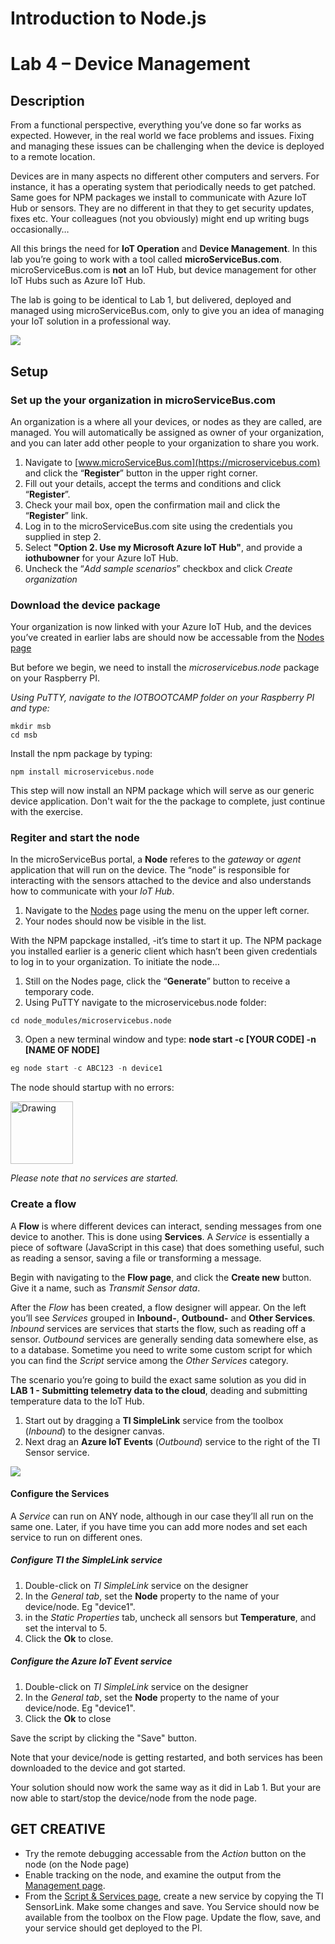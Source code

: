 # Introduction to Node.js
# Lab 4 – Device Management
## Description
From a functional perspective, everything you’ve done so far works as expected. However, in the real world we face problems and issues. Fixing and managing these issues can be challenging when the device is deployed to a remote location.

Devices are in many aspects no different other computers and servers. For instance, it has a operating system that periodically needs to get patched. Same goes for NPM packages we install to communicate with Azure IoT Hub or sensors. They are no different in that they to get security updates, fixes etc. Your colleagues (not you obviously) might end up writing bugs occasionally…

All this brings the need for **IoT Operation** and **Device Management**. In this lab you’re going to work with a tool called **microServiceBus.com**. microServiceBus.com is **not** an IoT Hub, but device management for other IoT Hubs such as Azure IoT Hub.

The lab is going to be identical to Lab 1, but delivered, deployed and managed using microServiceBus.com, only to give you an idea of managing your IoT solution in a professional way.

<img src="http://microservicebus.blob.core.windows.net/img/azurebootcamp_3.png"/>

## Setup

### Set up the your organization in microServiceBus.com

An organization is a where all your devices, or nodes as they are called, are managed. You will automatically be assigned as owner of your organization, and you can later add other people to your organization to share you work.


1. Navigate to [www.microServiceBus.com](https://microservicebus.com) and click the “**Register**” button in the upper right corner. 
2. Fill out your details, accept the terms and conditions and click “**Register**”. 
3. Check your mail box, open the confirmation mail and click the “**Register**” link. 
4. Log in to the microServiceBus.com site using the credentials you supplied in step 2. 
5. Select **"Option 2. Use my Microsoft Azure IoT Hub"**, and provide a **iothubowner** for your Azure IoT Hub. 
6. Uncheck the “*Add sample scenarios*” checkbox and click *Create organization* 

### Download the device package
Your organization is now linked with your Azure IoT Hub, and the devices you’ve created in earlier labs are should now be accessable from the [Nodes page](https://microservicebus.com/Nodes)

But before we begin, we need to install the *microservicebus.node* package on your Raspberry PI.

*Using PuTTY, navigate to the IOTBOOTCAMP folder on your Raspberry PI and type:*
```
mkdir msb
cd msb
```
Install the npm package by typing:
```
npm install microservicebus.node
```

This step will now install an NPM package which will serve as our generic device application. Don't wait for the the package to complete, just continue with the exercise.

### Regiter and start the node
In the microServiceBus portal, a **Node** referes to the _gateway_ or _agent_ application that will run on the device. The “node” is responsible for interacting with the sensors attached to the device and also understands how to communicate with your *IoT Hub*.

1. Navigate to the [Nodes]( https://www.microservicebus.com/Nodes) page using the menu on the upper left corner.
2. Your nodes should now be visible in the list. 

With the NPM papckage installed, -it’s time to start it up. The NPM package you installed earlier is a generic client which hasn’t been given credentials to log in to your organization. To initiate the node…

1. Still on the Nodes page, click the “**Generate**” button to receive a temporary code.
2. Using PuTTY navigate to the microservicebus.node folder:
```
cd node_modules/microservicebus.node
```
3. Open a new terminal window and type: **node start -c [YOUR CODE] -n [NAME OF NODE]**
```js
eg node start -c ABC123 -n device1
```

The node should startup with no errors:

<img src="http://microservicebus.blob.core.windows.net/sample/hol7_node.jpg" alt="Drawing" style="height: 100px;"/>

*Please note that no services are started.*

### Create a flow
A **Flow** is where different devices can interact, sending messages from one device to another. This is done using **Services**. A *Service* is essentially a piece of software (JavaScript in this case) that does something useful, such as reading a sensor, saving a file or transforming a message. 

Begin with navigating to the **Flow page**, and click the **Create new** button. Give it a name, such as *Transmit Sensor data*.

After the *Flow* has been created, a flow designer will appear. On the left you’ll see *Services* grouped in **Inbound-**, **Outbound-** and **Other Services**. *Inbound* services are services that starts the flow, such as reading off a sensor. *Outbound* services are generally sending data somewhere else, as to a database. Sometime you need to write some custom script for which you can find the *Script* service among the *Other Services* category.

The scenario you’re going to build the exact same solution as you did in **LAB 1 - Submitting telemetry data to the cloud**, deading and submitting temperature data to the IoT Hub.

1. Start out by dragging a **TI SimpleLink** service from the toolbox (*Inbound*) to the designer canvas.
2. Next drag an **Azure IoT Events** (*Outbound*) service to the right of the TI Sensor service.
<img src="http://microservicebus.blob.core.windows.net/img/azurebootcamp_14.png"/>



#### Configure the Services
A *Service* can run on ANY node, although in our case they’ll all run on the same one. Later, if you have time you can add more nodes and set each service to run on different ones. 

##### Configure TI the *SimpleLink* service
1. Double-click on *TI SimpleLink* service on the designer
2. In the *General tab*, set the **Node** property to the name of your device/node. Eg "device1".
3. in the *Static Properties* tab, uncheck all sensors but **Temperature**, and set the interval to 5.
4. Click the **Ok** to close.

##### Configure the *Azure IoT Event* service
1. Double-click on *TI SimpleLink* service on the designer
2. In the *General tab*, set the **Node** property to the name of your device/node. Eg "device1".
3. Click the **Ok** to close

Save the script by clicking the "Save" button. 

Note that your device/node is getting restarted, and both services has been downloaded to the device and got started.

Your solution should now work the same way as it did in Lab 1. But your are now able to start/stop the device/node from the node page. 

## GET CREATIVE 
* Try the remote debugging accessable from the *Action* button on the node (on the Node page)
* Enable tracking on the node, and examine the output from the [Management page](https://microservicebus.com/Instrumentation).
* From the [Script & Services page](https://microservicebus.com/Files), create a new service by copying the TI SensorLink. Make some changes and save. You Service should now be available from the toolbox on the Flow page. Update the flow, save, and your service should get deployed to the PI.


